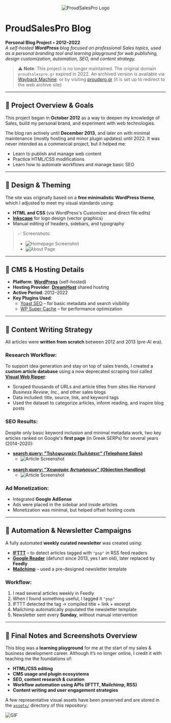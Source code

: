 <p align="center">
  <img src="assets/logo.png" alt="ProudSalesPro Logo"/>
</p>

# ProudSalesPro Blog

**Personal Blog Project • 2012–2022**  
*A self-hosted **WordPress** blog focused on professional Sales topics, used as a personal branding tool and learning playground for web publishing, design customization, automation, SEO, and content strategy.*

> ⚠️ **Note**: This project is no longer maintained. The original domain `proudsalespro.gr` expired in 2022. An archived version is available via [Wayback Machine](https://proudpro.gr). or by visiting [proudpro.gr](https://proudpro.gr) (it is set up to redirect to the web archive site)

---

## 🧱 Project Overview & Goals

This project began in **October 2012** as a way to deepen my knowledge of Sales, build my personal brand, and experiment with web technologies.

The blog ran actively until **December 2013**, and later on with minimal maintenance (mostly hosting and minor plugin updates) until 2022. It was never intended as a commercial project, but it helped me:

- Learn to publish and manage web content
- Practice HTML/CSS modifications
- Learn how to automate workflows and manage basic SEO

---

## 🎨 Design & Theming

The site was originally based on a **free minimalistic WordPress theme**, which I adjusted to meet my visual standards using:

- **HTML and CSS** (via WordPress's Customizer and direct file edits)
- [**Inkscape**](https://en.wikipedia.org/wiki/Inkscape) for logo design (vector graphics)
- Manual editing of headers, sidebars, and typography

> ✅ Screenshots:
> - ![Homepage Screenshot](assets/homepage.png)
> - ![About Page](assets/about-page.png)

---

## 🧩 CMS & Hosting Details

- **Platform**: [**WordPress**](https://en.wikipedia.org/wiki/WordPress) (self-hosted)
- **Hosting Provider**: [**DreamHost**](https://en.wikipedia.org/wiki/DreamHost) shared hosting
- **Active Period**: 2012–2022
- **Key Plugins Used**:
  - [Yoast SEO](https://yoast.com/seo-blog/) – for basic metadata and search visibility
  - [WP Super Cache](https://wordpress.org/plugins/wp-super-cache/) – for performance optimization

---

## 📰 Content Writing Strategy

All articles were **written from scratch** between 2012 and 2013 (pre-AI era).

### Research Workflow:

To support idea generation and stay on top of sales trends, I created a **custom article database** using a now deprecated scraping tool called [**Visual Web Ripper**](https://refinepro.com/toolbox/visual_web_ripper/):

- Scraped thousands of URLs and article titles from sites like *Harvard Business Review*, *Inc.*, and other sales blogs
- Data included: title, source, link, and keyword tags
- Used the dataset to categorize articles, inform reading, and inspire blog posts

### SEO Results:

Despite only basic keyword inclusion and minimal metadata work, two key articles ranked on Google's **first page** (in Greek SERPs) for several years (2014–2020):

- [**search query: "Τηλεφωνικές Πωλήσεις" (Telephone Sales)**](https://web.archive.org/web/20161118113211/http://www.proudsalespro.gr/5-symvoules-tilefwnikis-epikoinvnias-gia-na-eisai-koryfaios-stin-douleia-sou/) <br/>
  - ![Article Screenshot](assets/article-telephone-sales.png) <br/>
  <br/>
- [**search query: "Χειρισμός Αντιρήσεων" (Objection Handling)**](https://web.archive.org/web/20160911050935/http://www.proudsalespro.gr/to-mystiko-gia-epityximeno-xeirismo-antirrhsevn-peri-oikonomikhs-krisis/) <br/>
  - ![Article Screenshot](assets/article-objection-handling.png) <br/>

### Ad Monetization:

- Integrated **Google AdSense**
- Ads were placed in the sidebar and inside articles
- Monetization was minimal, but helped offset hosting costs

---

## 🤖 Automation & Newsletter Campaigns

A fully automated **weekly curated newsletter** was created using:

- [**IFTTT**](https://en.wikipedia.org/wiki/IFTTT) – to detect articles tagged with `"psp"` in RSS feed readers
- [**Google Reader**](https://en.wikipedia.org/wiki/Google_Reader) (defunct since 2013, yes I am old), later replaced by **Feedly**
- [**Mailchimp**](https://en.wikipedia.org/wiki/Mailchimp) – used a pre-designed newsletter template

### Workflow:

1. I read several articles weekly in Feedly  
2. When I found something useful, I tagged it `"psp"`  
3. IFTTT detected the tag → compiled title + link + excerpt  
4. Mailchimp automatically populated the newsletter template  
5. Newsletter sent every **Sunday**, without manual intervention

---

## 📎 Final Notes and Screenshots Overview

This blog was a **learning playground** for me at the start of my sales & business development career. Although it’s no longer online, I credit it with teaching me the foundations of:

- **HTML/CSS editing**
- **CMS usage and plugin ecosystems**
- **SEO, content research & curation**
- **Workflow automation using APIs (IFTTT, Mailchimp, RSS)**
- **Content writing and user engagement strategies**

A few representative visual assets have been preserved and are stored in the [`assets/`](assets/) directory of this repository:

![GIF](assets/proudsalespro-demo.gif)

